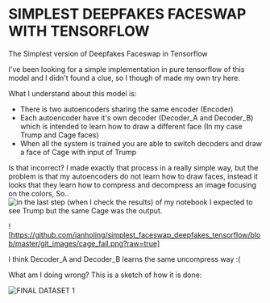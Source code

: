 # SIMPLEST DEEPFAKES FACESWAP WITH TENSORFLOW
The Simplest version of Deepfakes Faceswap in Tensorflow

I've been looking for a simple implementation in pure tensorflow of this model and I didn't found a clue, so I though of made my own try here.

What I understand about this model is:
* There is two autoencoders sharing the same encoder (Encoder)
* Each autoencoder have it's own decoder (Decoder_A and Decoder_B) which is intended to learn how to draw a different face (In my case Trump and Cage faces)
* When all the system is trained you are able to switch decoders and draw a face of Cage with input of Trump

Is that incorrect?
I made exactly that process in a really simple way, but the problem is that my autoencoders do not learn how to draw faces, instead it looks that they learn how to compress and decompress an image focusing on the colors, So.. ![in the last step (when I check the results) of my notebook](https://github.com/ianholing/simplest_faceswap_deepfakes_tensorflow/blob/master/simple_deepfakes_faceswap.ipynb) I expected to see Trump but the same Cage was the output.

![https://github.com/ianholing/simplest_faceswap_deepfakes_tensorflow/blob/master/git_images/cage_fail.png?raw=true]

I think Decoder_A and Decoder_B learns the same uncompress way :(

What am I doing wrong? This is a sketch of how it is done:

![FINAL DATASET 1](git_images/structure.jpg)
